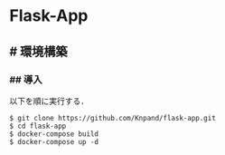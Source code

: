 # Flask-App

## # 環境構築

### ## 導入

以下を順に実行する．
```
$ git clone https://github.com/Knpand/flask-app.git
$ cd flask-app
$ docker-compose build
$ docker-compose up -d
```
